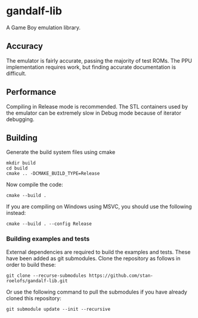 # gandalf-lib
A Game Boy emulation library.

## Accuracy
The emulator is fairly accurate, passing the majority of test ROMs. The PPU implementation requires work, but finding accurate documentation is difficult. 

## Performance
Compiling in Release mode is recommended. The STL containers used by the emulator can be extremely slow in Debug mode because of iterator debugging. 

## Building
Generate the build system files using cmake
```
mkdir build
cd build
cmake .. -DCMAKE_BUILD_TYPE=Release
```

Now compile the code:
```
cmake --build .
```

If you are compiling on Windows using MSVC, you should use the following instead:
```
cmake --build . --config Release
```

### Building examples and tests
External dependencies are required to build the examples and tests. These have been added as git submodules. Clone the repository as follows in order to build these:

```
git clone --recurse-submodules https://github.com/stan-roelofs/gandalf-lib.git
```

Or use the following command to pull the submodules if you have already cloned this repository:

```
git submodule update --init --recursive
```